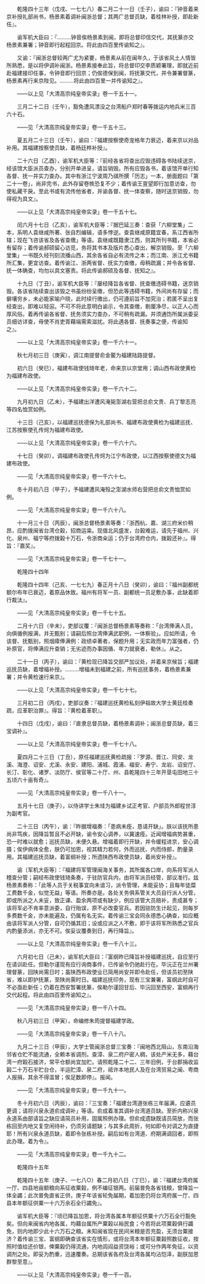 <!-- { "loadSidebar": true } -->
　　乾隆四十三年（戊戌、一七七八）春二月二十一日（壬子），谕曰：『钟音着来京补授礼部尚书，杨景素着调补闽浙总督；其两广总督员缺，着桂林补授，即赴新任』。 

　　谕军机大臣曰：『………钟音俟杨景素到闽，即将总督印信交代，其抚篆亦交杨景素兼署；钟音即行起程回京。将此由四百里传谕知之』。 

　　又谕：『闽浙总督较两广尤为紧要，杨景素从前在闽年久，于该省风土人情皆所熟悉，是以将伊调补闽浙。杨景素接奉此旨，将总督印交李质颖署理，即就近前赴福建接印任事，令钟音即行回京；仍俟德保到闽，将抚篆交代，并令兼署督篆，杨景素再行来京陛见。………将此由四百里一并传谕知之』。 

　　——以上见「大清高宗纯皇帝实录」卷一千五十一。 

　　三月二十二日（壬午），豁免遭风漂没之台湾船户郑时春等拨运内地兵米三百六十石。 

　　——见「大清高宗纯皇帝实录」卷一千五十三。 

　　夏五月二十三日（壬午），谕曰：『福建按察使奇宠格年力衰迈，着来京以对品补用。其福建按察使员缺，着杨廷桦补授』。 

　　二十六日（乙酉），谕军机大臣等：『前经各省将查出应毁违碍各书陆续送京，经该馆大臣派员查办，分别开单进呈，请旨销毁。所有应毁各书，着该馆开单行知各督、抚一并实力查办。其中有浙江宁波周乃祺所撰「历志」一本，册面题曰「第二十一卷」，尚非完书，此外存留卷帙恐复不少；着传谕王亶望即行加意访查，勿使私藏干戾。至此书或有流传他省者，并谕各督、抚一体查察，随时送京销毁，勿得视为具文』。 

　　——以上见「大清高宗纯皇帝实录」卷一千五十七。 

　　闰六月十七日（乙亥），谕军机大臣等：『据巴延三奏：查获「六柳堂集」二本，系明人袁继咸所著、张自烈编辑，语多悖逆。查袁继咸原籍宜春，系江西省所辖；现在飞咨该省及各省查缴」等语。袁继咸既籍隶江西，则其所刊书籍，本省必有留存；着传谕郝硕留心访觅，务将其书本及版片悉心查出，解京销毁。至「六柳堂集」一书既久经刊刻流播山西，其余各省自必有流传之本；而江南、浙江尤书籍所汇集，更宜访查。着传谕江、浙两省督、抚实力查缴，毋稍疏漏；并令各省督、抚一体确查，均勿以具文塞责。将此传谕郝硕及各督、抚知之』。 

　　十九日（丁丑），谕军机大臣等：『屡经降旨各省督、抚查缴违碍书籍，送京销毁。各该省陆续查出该毁之书虽纷纷呈缴，但恐此等违碍书籍，外间尚有存留；而僻壤穷乡，未必能家喻户晓，此时续行缴出，仍可遵前旨不加究治；若匿不呈出复经查出，即难以轻逭。不可不将此意明白谕示，令其查缴，剔厘净尽，以正人心而厚风俗。着再传谕各省督、抚务须实力查办，不可稍有疏漏。并须通饬所属派委妥员细访详查，毋使不肖吏胥藉端需索滋扰。将此遇各督、抚奏事之便，传谕知之』。 

　　——以上见「大清高宗纯皇帝实录」卷一千六十一。 

　　秋七月初三日（庚寅），调江南提督俞金鳌为福建陆路提督。 

　　初六日（癸巳），福建布政使钱琦年老，命来京以京堂用；调山西布政使黄检为福建布政使。 

　　——以上见「大清高宗纯皇帝实录」卷一千六十二。 

　　九月初九日（乙未），予福建出洋遭风淹毙澎湖右营把总俞文贵、兵丁黎志亮等四名恤赏如例。 

　　十三日（己亥），以福建巡抚德保为礼部尚书、福建布政使黄检为福建巡抚、江苏按察使孔传炣为福建布政使。 

　　——以上见「大清高宗纯皇帝实录」卷一千六十六。 

　　十七日（癸卯），调福建布政使孔传炣为江宁布政使，以江西按察使德文为福建布政使。 

　　——见「大清高宗纯皇帝实录」卷一千六十七。 

　　冬十月初八日（甲子），予福建遭风淹殁之澎湖水师右营把总俞文贵恤赏如例。 

　　——见「大清高宗纯皇帝实录」卷一千六十八。 

　　十一月三十日（丙辰），闽浙总督杨景素等奏：『浙西杭、嘉、湖三府米价稍昂，应酌拨闽省台湾仓榖，招商运粜。现值北风盛发，台榖难运，请先于福州、兴化、泉州、福宁等府拨榖十万石，令浙商籴运；仍于台湾府仓内，拨榖还补』。得旨：『嘉奖』。 

　　——见「大清高宗纯皇帝实录」卷一千七十一。 

　　乾隆四十四年 

　　乾隆四十四年（己亥、一七七九）春正月十八日（癸卯），谕曰：『福州副都统额尔布年已衰迈，着原品休致。福州有将军一员、副都统一员足敷办事，此缺着即行裁汰』。 

　　——见「大清高宗纯皇帝实录」卷一千七十五。 

　　二月十六日（辛未），吏部议覆：『闽浙总督杨景素等奏称：「台湾俸满人员，向俱循例报满，并无甄别；请嗣后照台湾俸满武职例，一体察验」。应如所请，令该督、抚甄别，照烟瘴俸满例：政绩卓著者，保题升用；无实政而年力富强者，仍补原官，将俸满应升查销；无劣迹而办事因循、年力就衰者，勒休』。从之。 

　　二十一日（丙子），谕曰：『黄检现已降旨交部严加议处，并着来京候旨；福建巡抚员缺，着增福补授。………增福未到福建之前，所有巡抚事务，着杨景素兼署；并令黄检速行来京』。 

　　——以上见「大清高宗纯皇帝实录」卷一千七十七。 

　　三月初二日（丙戌），吏部议奏：『福建巡抚黄检私刻伊祖故大学士黄廷桂奏疏，应革职治罪』。得旨：『黄检着革职』。 

　　十四日（戊戌），谕曰：『直隶总督员缺，着杨景素调补；闽浙总督员缺，着三宝调补』。 

　　——以上见「大清高宗纯皇帝实录」卷一千七十八。 

　　夏四月二十三日（丁丑），原任福建巡抚黄检疏报：『罗源、晋江、同安、龙溪、海澄、诏安、尤溪、永安、建阳、浦城、霞浦、福安、寿宁、龙岩、诏安厅、长汀、彰化、诸罗、淡防厅、侯官等二十厅、州、县乾隆四十三年开垦屯田地三十五顷六十亩有奇』。 

　　——见「大清高宗纯皇帝实录」卷一千八十一。 

　　五月十七日（庚子），以侍讲学士朱珪为福建乡试正考官、户部员外郎程世淳为副考官。 

　　二十三日（丙午），谕：『昨据增福奏：「患病未痊，恳请开缺」。朕以该抚所患尚非笃疾，因降旨暂且不必开缺，谕令安心调养，以冀速痊。近闻增福病势甚重，恐一时难以就愈；巡抚员缺，未便久悬。增福着即行开缺，并令缓程进京，安心调摄；俟伊病体全愈，朕仍可加恩，视其精力若何，外而巡抚、内而侍郎，酌量录用。其福建巡抚员缺，着富纲补授；所遗陕西布政使员缺，着尚安补授』。 

　　谕〔军机大臣等〕：『福建将军管理闽海关事务，其所属各口岸，向系将军派人稽查分管；嗣经布政使钱琦条奏，于驻防官兵内，由将军派员经管，部议准行。兹杨景素奏称：「此等人员于关税事宜向未谙习，派令管理，未能妥协；且每年徒糜工费数千金，似觉无益」等语。所奏亦是。各处关务俱系管关大员自行派人分管，即或所派之人未妥，致正课、盈余两项或有缺少，例应该管大员赔补，责成甚专；该将军必不肯率意派委，自行贻误，原不必改委官兵。若因驻防生计起见，则每岁多费数千金，亦未能遍及，仍属有名无实。着传谕三宝会同永德悉心确查，如应概由该将军派人分管，自可仍循其旧；设或应派之人不敷，即于该将军所熟悉之官兵内酌量添派，亦无不可。俟妥议覆奏到日，再行降旨』。 

　　——以上见「大清高宗纯皇帝实录」卷一千八十三。 

　　六月初七日（己未），谕军机大臣曰：『富纲昨已降旨补授福建巡抚，自应至行在请训赴任。但勒尔谨现有应行询商事件，已传谕令仍驰赴行在。毕沅正在兰州署理督篆，回陕尚需日时；虽陕西布政使业已简用尚安并即令赴任，但该员初至陕省，难以即护抚篆，至陕尚需时日。福建巡抚印务，现有三宝兼署，富纲此时自可不必亟赴新任；仍着在西安暂署抚篆，俟勒尔谨回甘后、毕沅回至西安，富纲再行交代起程。将此由四百里传谕知之』。 

　　——见「大清高宗纯皇帝实录」卷一千八十四。 

　　秋八月初三日（甲寅），命编修朱筠提督福建学政。 

　　——见「大清高宗纯皇帝实录」卷一千八十八。 

　　九月二十三日（甲辰），大学士管闽浙总督三宝奏：『闽地西北阻山，东南沿海邻省仓贮不能流通，全赖本省调剂。查漳、泉二府户密人稠，该处产米无多，藉台湾一府榖石接济，常平仓额尚宜加贮。请照乾隆二十二、三年旧例，于台郡捐收监榖二十万石半贮台仓，半运贮漳、泉二府，祗许本地民人及在台湾贸易之闽、粤商人报捐，其余不得滥冒；俟足数即停』。报闻。 

　　——见「大清高宗纯皇帝实录」卷一千九十一。 

　　冬十月初六日（丙辰），谕曰：『三宝奏：「福建台湾道张栋三年届满，应遴员更调；请将兴泉永道俞成调补」等语。俞成着准其调补台湾道员缺。至折内称兴泉永道系由部请旨之缺应请简员补用，固属照例办理。但俞成遗缺既请员简放，而张栋回至内地又复空闲待补，仍须另请题缺；与其多此周折，何如即令对调之为直捷耶！所有兴泉永道员缺，着即令张栋补授。嗣后如有台湾道、府期满调回者，即照此办理。着为令』。 

　　——见「大清高宗纯皇帝实录」卷一千九十二。 

　　乾隆四十五年 

　　乾隆四十五年（庚子、一七八○）春二月初八日（丁巳），谕：『福建台湾府属一厅、四县地亩额粮向系征收粟榖，例不编征银两。前届普免各省钱粮，曾降旨一体全蠲；此次普免直省正供，庚子年该省轮免届期，着加恩仍将台湾府属一厅、四县本年额征供粟一十六万余石全行蠲免』。 

　　谕军机大臣等：『顷已降旨加恩，将台湾各属本年额征供粟十六万石全行豁免矣。但向来闽省内地各属，均藉台属所产粟榖以裕民食；今若将此项粟榖俱行蠲免，则内地即少此十六万石之粮。未知闽省现在民间米粮是否充盈，无须台粟接济？着传谕三宝、富纲即确查该省实在情形，或将台湾本年额征粟榖照数征收，按照时值给还价银，俾粟榖仍得流通，内地闾阎益资饶裕；或可分作两年免征，以资调剂之处。即妥为酌重，迅速覆奏。总期该省各府及台湾各属均沾恺泽，副朕加恩群黎至意』。 

　　——以上见「大清高宗纯皇帝实录」卷一千一百。 

